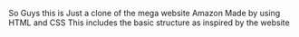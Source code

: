 So Guys this is Just a clone of the mega website Amazon
Made by using HTML and CSS 
This includes the basic structure as inspired by the website
